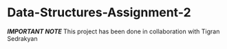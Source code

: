 # Data-Structures-Assignment-2

***IMPORTANT NOTE***
This project has been done in collaboration with Tigran Sedrakyan

